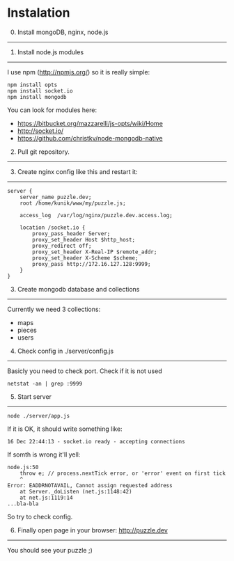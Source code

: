 Instalation
===========

0. Install mongoDB, nginx, node.js
----------------------------------

1. Install node.js modules
--------------------------

I use npm (http://npmjs.org/) so it is really simple:

    npm install opts
    npm install socket.io
    npm install mongodb

You can look for modules here:
- https://bitbucket.org/mazzarelli/js-opts/wiki/Home
- http://socket.io/
- https://github.com/christkv/node-mongodb-native

2. Pull git repository.
-----------------------

3. Create nginx config like this and restart it:
------------------------------------------------

    server {
        server_name puzzle.dev;
        root /home/kunik/www/my/puzzle.js;

        access_log  /var/log/nginx/puzzle.dev.access.log;

        location /socket.io {
            proxy_pass_header Server;
            proxy_set_header Host $http_host;
            proxy_redirect off;
            proxy_set_header X-Real-IP $remote_addr;
            proxy_set_header X-Scheme $scheme;
            proxy_pass http://172.16.127.128:9999;
        }
    }

3. Create mongodb database and collections
------------------------------------------
Currently we need 3 collections:
- maps
- pieces
- users

4. Check config in ./server/config.js
-------------------------------------

Basicly you need to check port. Check if it is not used

    netstat -an | grep :9999

5. Start server
---------------

    node ./server/app.js

If it is OK, it should write something like:

    16 Dec 22:44:13 - socket.io ready - accepting connections

If somth is wrong it'll yell:

    node.js:50
        throw e; // process.nextTick error, or 'error' event on first tick
        ^
    Error: EADDRNOTAVAIL, Cannot assign requested address
        at Server._doListen (net.js:1148:42)
        at net.js:1119:14
    ...bla-bla

So try to check config.

6. Finally open page in your browser: http://puzzle.dev
--------------------------------------------------------------

You should see your puzzle ;)
